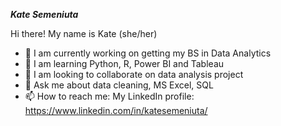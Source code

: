 ***Kate Semeniuta***

Hi there! My name is Kate (she/her)

- 🔭 I am currently working on getting my BS in Data Analytics
- 🌱 I am learning Python, R, Power BI and Tableau
- 👯 I am looking to collaborate on data analysis project
- 💬 Ask me about data cleaning, MS Excel, SQL
- 📫 How to reach me:
  My LinkedIn profile: https://www.linkedin.com/in/katesemeniuta/
